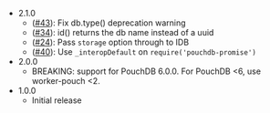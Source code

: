 - 2.1.0
  - ([#43](https://github.com/pouchdb-community/worker-pouch/issues/43)): Fix db.type() deprecation warning
  - ([#34](https://github.com/pouchdb-community/worker-pouch/issues/34)): id() returns the db name instead of a uuid
  - ([#24](https://github.com/pouchdb-community/worker-pouch/issues/24)): Pass `storage` option through to IDB
  - ([#40](https://github.com/pouchdb-community/worker-pouch/pull/40)): Use `_interopDefault` on `require('pouchdb-promise')`
- 2.0.0
  - BREAKING: support for PouchDB 6.0.0. For PouchDB <6, use worker-pouch <2.
- 1.0.0
  - Initial release
